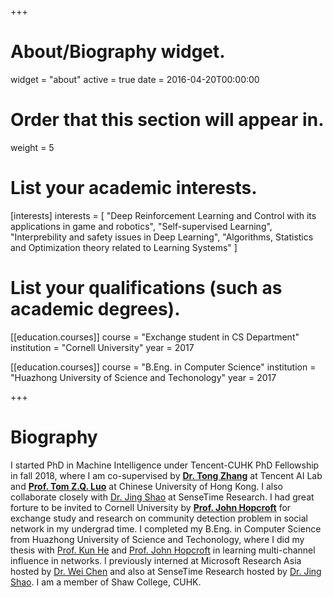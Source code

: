 +++
# About/Biography widget.
widget = "about"
active = true
date = 2016-04-20T00:00:00

# Order that this section will appear in.
weight = 5

# List your academic interests.
[interests]
  interests = [
    "Deep Reinforcement Learning and Control with its applications in game and robotics",
    "Self-supervised Learning",
    "Interprebility and safety issues in Deep Learning",
    "Algorithms, Statistics and Optimization theory related to Learning Systems"
  ]

# List your qualifications (such as academic degrees).
[[education.courses]]
  course = "Exchange student in CS Department"
  institution = "Cornell University"
  year = 2017

[[education.courses]]
  course = "B.Eng. in Computer Science"
  institution = "Huazhong University of Science and Techonology"
  year = 2017
 
+++

# Biography
I started PhD in Machine Intelligence under Tencent-CUHK PhD Fellowship in fall 2018,
where I am co-supervised by
[**Dr. Tong Zhang**](http://tongzhang-ml.org) at Tencent AI Lab and
[**Prof. Tom Z.Q. Luo**](http://www.cuhk.edu.cn/en/node/659) at Chinese University of Hong Kong.
I also collaborate closely with [Dr. Jing Shao](http://www.ee.cuhk.edu.hk/~jshao/) at SenseTime Research.
I had great forture to be invited to Cornell University by [**Prof. John Hopcroft**](http://www.cs.cornell.edu/jeh/) for exchange study and research on community detection problem in social network in my undergrad time.
I completed my B.Eng. in Computer Science from Huazhong University of Science and Techonology,
where I did my thesis with [Prof. Kun He](http://faculty.hust.edu.cn/hekun/en/) and [Prof. John Hopcroft](http://www.cs.cornell.edu/jeh/) in learning multi-channel influence in networks.
I previously interned at Microsoft Research Asia hosted by [Dr. Wei Chen](https://www.microsoft.com/en-us/research/people/weic/) and also at SenseTime Research hosted by [Dr. Jing Shao](http://www.ee.cuhk.edu.hk/~jshao/).
I am a member of Shaw College, CUHK.